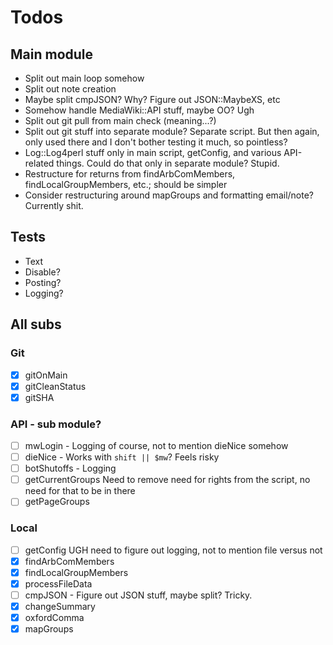 # Todos

## Main module

- Split out main loop somehow
- Split out note creation
- Maybe split cmpJSON?  Why?  Figure out JSON::MaybeXS, etc
- Somehow handle MediaWiki::API stuff, maybe OO?  Ugh
- Split out git pull from main check (meaning...?)
- Split out git stuff into separate module?  Separate script.  But then again, only used there and I don't bother testing it much, so pointless?
- Log::Log4perl stuff only in main script, getConfig, and various API-related things.  Could do that only in separate module?  Stupid.
- Restructure for returns from findArbComMembers, findLocalGroupMembers, etc.; should be simpler
- Consider restructuring around mapGroups and formatting email/note?  Currently shit.

## Tests

- Text
- Disable?
- Posting?
- Logging?

## All subs

### Git

- [x] gitOnMain
- [x] gitCleanStatus
- [x] gitSHA

### API - sub module?

- [ ] mwLogin - Logging of course, not to mention dieNice somehow
- [ ] dieNice - Works with `shift || $mw`?  Feels risky
- [ ] botShutoffs - Logging
- [ ] getCurrentGroups Need to remove need for rights from the script, no need for that to be in there
- [ ] getPageGroups

### Local

- [ ] getConfig UGH need to figure out logging, not to mention file versus not
- [x] findArbComMembers
- [x] findLocalGroupMembers
- [x] processFileData
- [ ] cmpJSON - Figure out JSON stuff, maybe split?  Tricky.
- [x] changeSummary
- [x] oxfordComma
- [x] mapGroups
